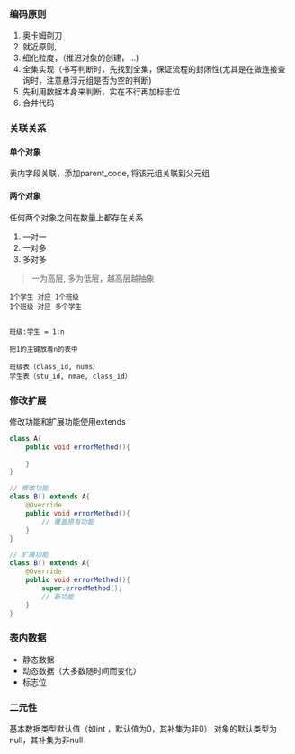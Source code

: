 ### 编码原则

1. 奥卡姆剃刀
2. 就近原则,
2. 细化粒度，（推迟对象的创建，...)
4. 全集实现（书写判断时，先找到全集，保证流程的封闭性(尤其是在做连接查询时，注意悬浮元组是否为空的判断)
5. 先利用数据本身来判断，实在不行再加标志位
6. 合并代码

### 关联关系

#### 单个对象

表内字段关联，添加parent_code, 将该元组关联到父元组

#### 两个对象

任何两个对象之间在数量上都存在关系

1. 一对一
2. 一对多
3. 多对多

> 一为高层, 多为低层，越高层越抽象

```
1个学生 对应 1个班级
1个班级 对应 多个学生


班级:学生 = 1:n

把1的主键放着n的表中

班级表（class_id, nums）
学生表（stu_id, nmae, class_id）
```

### 修改扩展

修改功能和扩展功能使用extends 

```java
class A{
	public void errorMethod(){
	
	}	
}

// 修改功能 
class B() extends A{
	@Override
	public void errorMethod(){
		// 覆盖原有功能
	}	
}

// 扩展功能
class B() extends A{
	@Override
	public void errorMethod(){
		super.errorMethod();
        // 新功能
	}	
}
```

### 表内数据

- 静态数据
- 动态数据（大多数随时间而变化）
- 标志位

### 二元性

基本数据类型默认值（如int ，默认值为0，其补集为非0）
对象的默认类型为null，其补集为非null
